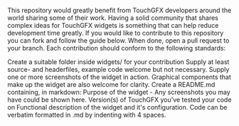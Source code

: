 This repository would greatly benefit from TouchGFX developers around the world sharing some of their work. Having a solid community that shares complex ideas for TouchGFX widgets is something that can help reduce development time greatly. If you would like to contribute to this repository you can fork and follow the guide below. When done, open a pull request to your branch. Each contribution should conform to the following standards:

Create a suitable folder inside widgets/ for your contribution
Supply at least source- and headerfiles, example code welcome but not necessary.
Supply one or more screenshots of the widget in action. Graphical components that make up the widget are also welcome for clarity.
Create a README.md containing, in markdown:
Purpose of the widget - Any screenshots you may have could be shown here.
Version(s) of TouchGFX you've tested your code on
Functional description of the widget and it's configuration. Code can be verbatim formatted in .md by indenting with 4 spaces.
